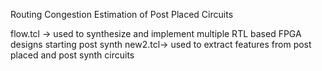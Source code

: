 Routing Congestion Estimation of Post Placed Circuits

flow.tcl -> used to synthesize and implement multiple RTL based FPGA designs starting post synth
new2.tcl-> used to extract features from post placed and post synth circuits


